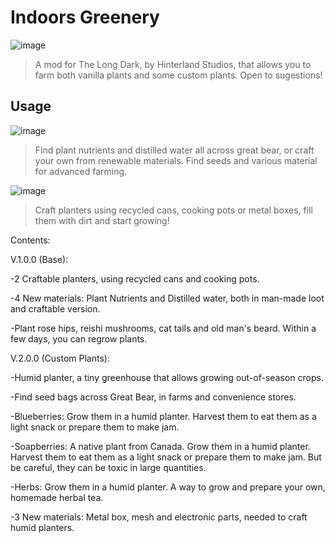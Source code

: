 # Indoors Greenery
![image](https://github.com/Jods-Its/Jods-Indoors-Greenery/assets/131678125/c371e884-37e3-44f5-ae29-d73979f8c05a)

 > A mod for The Long Dark, by Hinterland Studios, that allows you to farm both vanilla plants and some custom plants. Open to sugestions!

## Usage
![image](https://github.com/Jods-Its/Jods-Indoors-Greenery/assets/131678125/7b28dbb9-ee55-40e0-8764-af47ec8fc843)

> Find plant nutrients and distilled water all across great bear, or craft your own from renewable materials. Find seeds and various material for advanced farming.

![image](https://github.com/Jods-Its/Jods-Indoors-Greenery/assets/131678125/1cf549fc-f9f5-4fc3-a4a7-353c4451087f)

> Craft planters using recycled cans, cooking pots or metal boxes, fill them with dirt and start growing!



Contents:

V.1.0.0 (Base):

-2 Craftable planters, using recycled cans and cooking pots.

-4 New materials: Plant Nutrients and Distilled water, both in man-made loot and craftable version.

-Plant rose hips, reishi mushrooms, cat tails and old man's beard. Within a few days, you can regrow plants.

V.2.0.0 (Custom Plants):

-Humid planter, a tiny greenhouse that allows growing out-of-season crops.

-Find seed bags across Great Bear, in farms and convenience stores.

-Blueberries: Grow them in a humid planter. Harvest them to eat them as a light snack or prepare them to make jam.

-Soapberries: A native plant from Canada. Grow them in a humid planter. Harvest them to eat them as a light snack or prepare them to make jam. But be careful, they can be toxic in large quantities.

-Herbs: Grow them in a humid planter. A way to grow and prepare your own, homemade herbal tea.

-3 New materials: Metal box, mesh and electronic parts, needed to craft humid planters.
